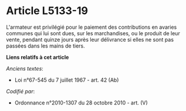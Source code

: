 # Article L5133-19

L'armateur est privilégié pour le paiement des contributions en avaries communes qui lui sont dues, sur les marchandises, ou
le produit de leur vente, pendant quinze jours après leur délivrance si elles ne sont pas passées dans les mains de tiers.

**Liens relatifs à cet article**

_Anciens textes_:

  - Loi n°67-545 du 7 juillet 1967 - art. 42 (Ab)

_Codifié par_:

  - Ordonnance n°2010-1307 du 28 octobre 2010 - art. (V)
